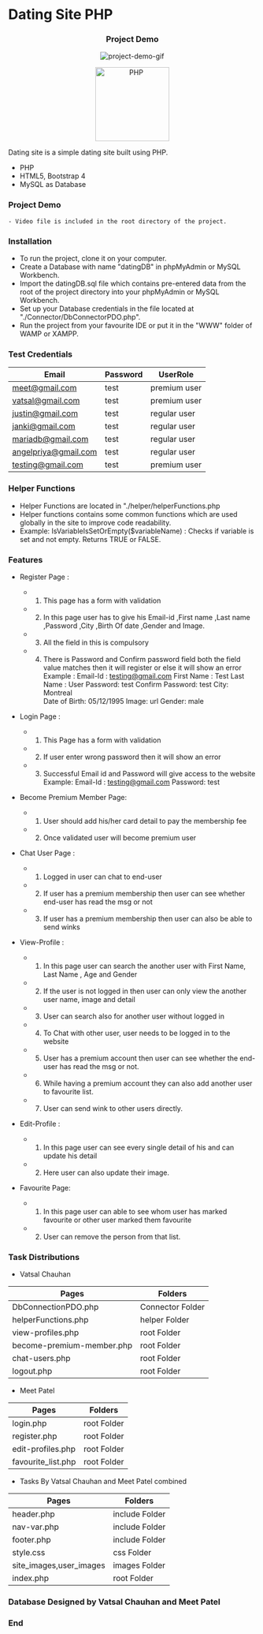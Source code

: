 # Dating Site PHP

<div align="center">
    <h3>Project Demo</h3>
</div>

<div align="center" style="width: 100%">

![project-demo-gif](project-demo.gif)

</div>

<div align="center">
    <a href="https://php.net">
        <img
            alt="PHP"
            src="https://www.php.net/images/logos/new-php-logo.svg"
            width="150">
    </a>
</div>


Dating site is a simple dating site built using PHP.

  - PHP
  - HTML5, Bootstrap 4
  - MySQL as Database

### Project Demo
    - Video file is included in the root directory of the project.


### Installation

  - To run the project, clone it on your computer.
  - Create a Database with name "datingDB" in phpMyAdmin or MySQL Workbench.
  - Import the datingDB.sql file which contains pre-entered data from the root of the project directory into your phpMyAdmin or MySQL Workbench.
  - Set up your Database credentials in the file located at "./Connector/DbConnectorPDO.php".
  - Run the project from your favourite IDE or put it in the "WWW" folder of WAMP or XAMPP. 

                    
### Test Credentials

Email  | Password | UserRole 
------------- | ------------- | -------------
meet@gmail.com  | test | premium user
vatsal@gmail.com  | test | premium user
justin@gmail.com  | test | regular user
janki@gmail.com  | test | regular user
mariadb@gmail.com  | test | regular user
angelpriya@gmail.com  | test | regular user
testing@gmail.com | test | premium user

### Helper Functions

- Helper Functions are located in "./helper/helperFunctions.php
- Helper functions contains some common functions which are used globally in the site to improve code readability.
- Example: IsVariableIsSetOrEmpty($variableName) : Checks if variable is set and not empty. Returns TRUE or FALSE.


### Features

- Register Page : 
	- 1) This page has a form with validation 
	- 2) In this page user has to give his Email-id ,First name ,Last name ,Password ,City ,Birth Of date ,Gender and Image.
	- 3) All the field in this is compulsory
	- 4) There is Password and Confirm password field  both the field value matches then it will register or else it will show an error
			Example : 
			Email-Id : testing@gmail.com
			First Name : Test
			Last Name : User
			Password: test
			Confirm Password: test
			City: Montreal			
			Date of Birth: 05/12/1995
			Image: url
			Gender: male


- Login Page : 
	- 1) This Page has a form with validation
	- 2) If user enter wrong password then it will show an error
	- 3) Successful Email id and Password will give access to the website	
	      Example: 
		  Email-Id : testing@gmail.com
		  Password: test 

- Become Premium Member Page:
	- 1) User should add his/her card detail to pay the membership fee
	-  2) Once validated user will become premium user

- Chat User Page : 
	- 1) Logged in user can chat to end-user 
	- 2) If user has a premium membership then user can see whether end-user has read the msg or not
	- 3) If user has a premium membership then user can also be able to send winks

- View-Profile : 
	- 1) In this page user can search the another user with First Name, Last Name , Age and Gender
	- 2) If the user is not logged in then user can only view the another user name, image and detail
	- 3) User can search also for another user without logged in
	- 4) To Chat with other user, user needs to be logged in to the website
	- 5) User has a premium account then user can see whether the end-user has read the msg or not. 
	- 6) While having a premium account they can also add another user to favourite list.
	- 7) User can send wink to other users directly.

- Edit-Profile : 
	- 1) In this page user can see every single detail of his and can update his detail
	- 2) Here user can also update their image.

- Favourite Page: 
	- 1) In this page user can able to see whom user has marked favourite or other user marked them favourite
	- 2) User can remove the person from that list.



### Task Distributions
-	Vatsal Chauhan
                    
Pages  | Folders 
------------- | -------------
DbConnectionPDO.php  |  Connector Folder 
helperFunctions.php  |  helper Folder 
view-profiles.php  |  root Folder 
become-premium-member.php  |  root Folder 
chat-users.php  |  root Folder 
logout.php  |  root Folder 

-	Meet Patel
                    
Pages  | Folders 
------------- | -------------
login.php  |  root Folder 
register.php  |  root Folder 
edit-profiles.php  |  root Folder 
favourite_list.php  |  root Folder

-	Tasks By Vatsal Chauhan and Meet Patel combined
                    
Pages  | Folders 
------------- | -------------
header.php  |  include Folder 
nav-var.php  |  include Folder 
footer.php  |  include Folder 
style.css  |  css Folder
site_images,user_images | images Folder
index.php | root Folder

### Database Designed by Vatsal Chauhan and Meet Patel

### End
